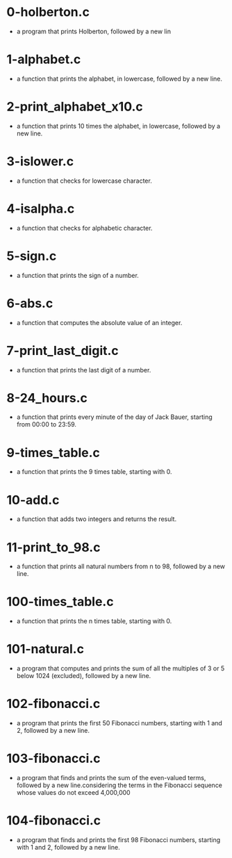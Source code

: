# 0-holberton.c
 * a program that prints Holberton, followed by a new lin
#  1-alphabet.c
 * a function that prints the alphabet, in lowercase, followed by a new line.
# 2-print_alphabet_x10.c
 * a function that prints 10 times the alphabet, in lowercase, followed by a new line.
# 3-islower.c
 * a function that checks for lowercase character.
# 4-isalpha.c
 * a function that checks for alphabetic character.
# 5-sign.c
 * a function that prints the sign of a number.
# 6-abs.c
 * a function that computes the absolute value of an integer.
# 7-print_last_digit.c
 * a function that prints the last digit of a number.
# 8-24_hours.c
 * a function that prints every minute of the day of Jack Bauer, starting from 00:00 to 23:59.
# 9-times_table.c
 * a function that prints the 9 times table, starting with 0.
# 10-add.c
 * a function that adds two integers and returns the result.
# 11-print_to_98.c
 * a function that prints all natural numbers from n to 98, followed by a new line.
# 100-times_table.c
 * a function that prints the n times table, starting with 0.
# 101-natural.c
 * a program that computes and prints the sum of all the multiples of 3 or 5 below 1024 (excluded), followed by a new line.
# 102-fibonacci.c
 * a program that prints the first 50 Fibonacci numbers, starting with 1 and 2, followed by a new line.
# 103-fibonacci.c
 * a program that finds and prints the sum of the even-valued terms, followed by a new line.considering the terms in the Fibonacci sequence whose values do not exceed 4,000,000
# 104-fibonacci.c
 * a program that finds and prints the first 98 Fibonacci numbers, starting with 1 and 2, followed by a new line. 


